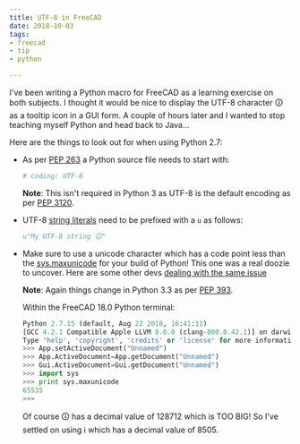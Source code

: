 ```yaml
---
title: UTF-8 in FreeCAD
date: 2018-10-03
tags: 
- freecad
- tip
- python

---
```


I've been writing a Python macro for FreeCAD as a learning exercise on both subjects. I thought it would be nice to 
display the UTF-8 character &#x1f6c8; as a tooltip icon in a GUI form. A couple of hours 
later and I wanted to stop teaching myself Python and head back to Java...

<!--more-->

Here are the things to look out for when using Python 2.7:

- As per [PEP 263](https://www.python.org/dev/peps/pep-0263/) a Python source file needs to start with:

    ```python
    # coding: UTF-8
    ```
    
    **Note**: This isn't required in Python 3 as UTF-8 is the default encoding as per [PEP 3120](https://www.python.org/dev/peps/pep-3120/).

- UTF-8 [string literals](https://docs.python.org/2/reference/lexical_analysis.html#grammar-token-stringprefix) need 
to be prefixed with a `u` as follows:

    ```python
    u"My UTF-8 string 🛈"
    ```

- Make sure to use a unicode character which has a code point less than the 
[sys.maxunicode](https://docs.python.org/2/library/sys.html#sys.maxunicode) for your build of Python!
  This one was a real doozie to uncover. Here are some other devs [dealing with the same issue](https://stackoverflow.com/a/1446456)   
    
    **Note**: Again things change in Python 3.3 as per [PEP 393](https://www.python.org/dev/peps/pep-0393/).

    Within the FreeCAD 18.0 Python terminal:
    
    ```python
    Python 2.7.15 (default, Aug 22 2018, 16:41:11) 
    [GCC 4.2.1 Compatible Apple LLVM 8.0.0 (clang-800.0.42.1)] on darwin
    Type 'help', 'copyright', 'credits' or 'license' for more information.
    >>> App.setActiveDocument("Unnamed")
    >>> App.ActiveDocument=App.getDocument("Unnamed")
    >>> Gui.ActiveDocument=Gui.getDocument("Unnamed")
    >>> import sys
    >>> print sys.maxunicode
    65535
    >>> 
    ``` 
 
    Of course &#x1f6c8; has a decimal value of 128712 which is TOO BIG! So I've settled on using ℹ which has a decimal
    value of 8505.